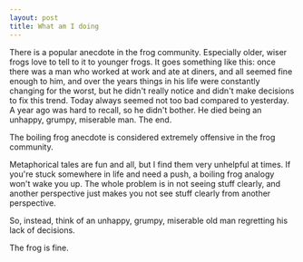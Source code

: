 ```yaml
---
layout: post
title: What am I doing
---
```


There is a popular anecdote in the frog community. Especially older, wiser frogs love to tell to it to younger frogs. It goes something like this: once there was a man who worked at work and ate at diners, and all seemed fine enough to him, and over the years things in his life were constantly changing for the worst, but he didn't really notice and didn't make decisions to fix this trend. Today always seemed not too bad compared to yesterday. A year ago was hard to recall, so he didn't bother. He died being an unhappy, grumpy, miserable man. The end.

The boiling frog anecdote is considered extremely offensive in the frog community.

Metaphorical tales are fun and all, but I find them very unhelpful at times. If you're stuck somewhere in life and need a push, a boiling frog analogy won't wake you up. The whole problem is in not seeing stuff clearly, and another perspective just makes you not see stuff clearly from another perspective.

So, instead, think of an unhappy, grumpy, miserable old man regretting his lack of decisions.

The frog is fine.